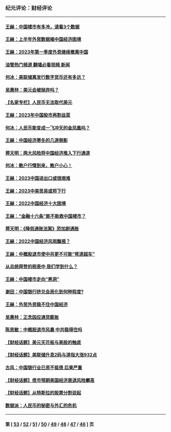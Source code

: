 ### 纪元评论：财经评论
---
#### [王赫：中国楼市有多冷，请看3个数据](../../pages/nsc1026/n14046129.md?08310330) 
#### [王赫：上半年外贸数据揭中国经济困境](../../pages/nsc1026/n14034198.md?08310330) 
#### [王赫：2023年第一季度外资继续撤离中国](../../pages/nsc1026/n13988870.md?08310330) 
#### [油管热门频道 翻墙必看视频 新闻](ok?08310330)
#### [何冰：美联储离发行数字货币还有多远？](../../pages/nsc1026/n13986109.md?08310330) 
#### [吴惠林：美元会被抛弃吗？](../../pages/nsc1026/n13984087.md?08310330) 
#### [【名家专栏】人民币无法取代美元](../../pages/nsc1026/n13974270.md?08310330) 
#### [王赫：2023年中国股市再割韭菜](../../pages/nsc1026/n13965334.md?08310330) 
#### [何冰：人民币能变成一飞冲天的金凤凰吗？](../../pages/nsc1026/n13964999.md?08310330) 
#### [王赫：中国经济寒冬的几道侧影](../../pages/nsc1026/n13932953.md?08310330) 
#### [蒋天明：两大风险将中国经济推入下行通道](../../pages/nsc1026/n13929820.md?08310330) 
#### [何冰：散户行情到来，散户小心！](../../pages/nsc1026/n13928308.md?08310330) 
#### [王赫：2023中国进出口或很艰难](../../pages/nsc1026/n13911515.md?08310330) 
#### [王赫：2023中美贸易或将下行](../../pages/nsc1026/n13899005.md?08310330) 
#### [王赫：2022中国经济十大困境](../../pages/nsc1026/n13883766.md?08310330) 
#### [王赫：“金融十六条”能不能救中国楼市？](../../pages/nsc1026/n13868431.md?08310330) 
#### [蒋天明：《降低通胀法案》恐加剧通胀](../../pages/nsc1026/n13806996.md?08310330) 
#### [王赫：2022中国经济风雨飘摇？](../../pages/nsc1026/n13803207.md?08310330) 
#### [王赫：中概股退市使中共更不可能“弯道超车”](../../pages/nsc1026/n13802858.md?08310330) 
#### [从总统拜登的税表中 我们学到什么？](../../pages/nsc1026/n13773081.md?08310330) 
#### [王赫：中国楼市走向“黑洞”](../../pages/nsc1026/n13770647.md?08310330) 
#### [谢田：中国银行挤兑会恶化到何种程度?](../../pages/nsc1026/n13766965.md?08310330) 
#### [王赫：外贸外资稳不住中国经济](../../pages/nsc1026/n13753933.md?08310330) 
#### [吴惠林：正念因应通货膨胀](../../pages/nsc1026/n13750350.md?08310330) 
#### [陈思敏：中概股退市风暴 中共稳得住吗](../../pages/nsc1026/n13738978.md?08310330) 
#### [【财经话题】美元天花板与美股的触底](../../pages/nsc1026/n13736495.md?08310330) 
#### [【财经话题】美联储升息2码与道指大涨932点](../../pages/nsc1026/n13727377.md?08310330) 
#### [古风：中国银行业已资不抵债 后果严重](../../pages/nsc1026/n13726111.md?08310330) 
#### [【财经话题】债市预期美国经济衰退风险攀高](../../pages/nsc1026/n13698043.md?08310330) 
#### [【财经话题】从特斯拉的股票分割说起](../../pages/nsc1026/n13679733.md?08310330) 
#### [数据派：人民币的秘密与外汇的危机](../../pages/nsc1026/n13667092.md?08310330) 

---
#### 第 [ [53](./53.md?08310330) / [52](./52.md?08310330) / [51](./51.md?08310330) / [50](./50.md?08310330) / [49](./49.md?08310330) / [48](./48.md?08310330) / [47](./47.md?08310330) / [46](./46.md?08310330) ] 页
